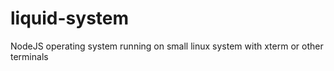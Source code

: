 # liquid-system
NodeJS operating system running on small linux system with xterm or other terminals
